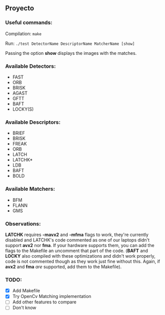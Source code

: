 ## Proyecto ##

### Useful commands: ###

Compilation:
`make`

Run:
`./test DetectorName DescriptorName MatcherName [show]`

Passing the option **show** displays the images with the matches.

### Available Detectors: ###
- FAST
- ORB
- BRISK
- AGAST
- GFTT
- BAFT
- LOCKY(S)

### Available Descriptors: ###
- BRIEF
- BRISK
- FREAK
- ORB
- LATCH
- LATCHK\*
- LDB
- BAFT
- BOLD

### Available Matchers: ###
- BFM
- FLANN
- GMS

### Observations: ###

**LATCHK** requires **-mavx2** and **-mfma** flags to work, they're currently disabled and
LATCHK's code commented as one of our laptops didn't support **avx2** nor **fma**. If
your hardware supports them, you can add the flags to the Makefile an uncomment
that part of the code. (**BAFT** and **LOCKY** also compiled with these optimizations
and didn't work properly, code is not commented though as they work just fine
without this. Again, if **avx2** and **fma** *are* supported, add them to the Makefile).

### TODO: ###
- [x] Add Makefile
- [x] Try OpenCv Matching implementation
- [ ] Add other features to compare
- [ ] Don't know

